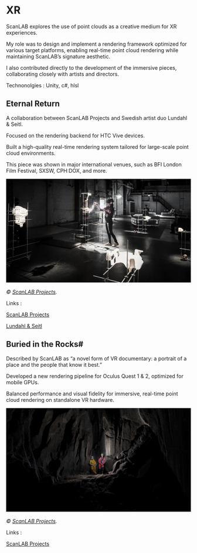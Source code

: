# XR

ScanLAB explores the use of point clouds as a creative medium for XR experiences.

My role was to design and implement a rendering framework optimized for various target platforms, enabling real-time point cloud rendering while maintaining ScanLAB’s signature aesthetic.

I also contributed directly to the development of the immersive pieces, collaborating closely with artists and directors.

Technonolgies : Unity, c#, hlsl


## Eternal Return 

A collaboration between ScanLAB Projects and Swedish artist duo Lundahl & Seitl.

Focused on the rendering backend for HTC Vive devices.

Built a high-quality real-time rendering system tailored for large-scale point cloud environments.

This piece was shown in major international venues, such as BFI London Film Festival, SXSW, CPH:DOX, and more.


![image](../Images/ScanLAB/XR/EtRet/eternal-return-04.muelmYa6_ZmzwJf.webp)

*© [ScanLAB Projects](https://scanlabprojects.co.uk/).*

Links : 

[ScanLAB Projects](https://scanlabprojects.co.uk/projects/eternal-return/)

[Lundahl & Seitl](https://lundahl-seitl.minerva2.vscmedia.com/work/eternal-return)


## Buried in the Rocks#

Described by ScanLAB as “a novel form of VR documentary: a portrait of a place and the people that know it best.”

Developed a new rendering pipeline for Oculus Quest 1 & 2, optimized for mobile GPUs.

Balanced performance and visual fidelity for immersive, real-time point cloud rendering on standalone VR hardware.


![image](../Images/ScanLAB/XR/BuriedInTheRocks/XRMust_IDFA_BuriedRock.jpg)

*© [ScanLAB Projects](https://scanlabprojects.co.uk/).*

Links : 

[ScanLAB Projects](https://scanlabprojects.co.uk/projects/buried-in-the-rock/)

